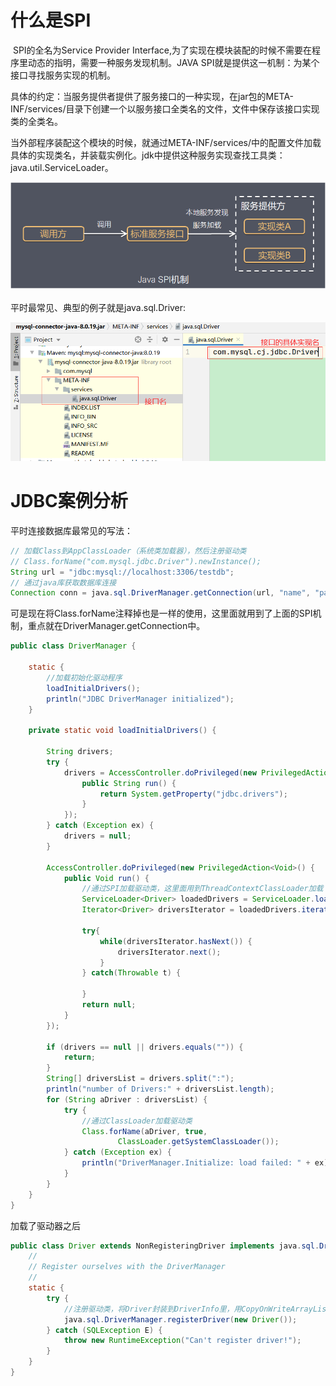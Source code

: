 # 什么是SPI

​	SPI的全名为Service Provider Interface,为了实现在模块装配的时候不需要在程序里动态的指明，需要一种服务发现机制。JAVA SPI就是提供这一机制：为某个接口寻找服务实现的机制。

​	具体的约定：当服务提供者提供了服务接口的一种实现，在jar包的META-INF/services/目录下创建一个以服务接口全类名的文件，文件中保存该接口实现类的全类名。

​	当外部程序装配这个模块的时候，就通过META-INF/services/中的配置文件加载具体的实现类名，并装载实例化。jdk中提供这种服务实现查找工具类：java.util.ServiceLoader。

![](images\SPI.png)

平时最常见、典型的例子就是java.sql.Driver:

![](images\SPI例子.png)

# JDBC案例分析

平时连接数据库最常见的写法：

```java
// 加载Class到AppClassLoader（系统类加载器），然后注册驱动类
// Class.forName("com.mysql.jdbc.Driver").newInstance(); 
String url = "jdbc:mysql://localhost:3306/testdb";    
// 通过java库获取数据库连接
Connection conn = java.sql.DriverManager.getConnection(url, "name", "password");
```

可是现在将Class.forName注释掉也是一样的使用，这里面就用到了上面的SPI机制，重点就在DriverManager.getConnection中。

```java
public class DriverManager {
    
    static {
        //加载初始化驱动程序
        loadInitialDrivers();
        println("JDBC DriverManager initialized");
    }

    private static void loadInitialDrivers() {
            
        String drivers;
        try {
            drivers = AccessController.doPrivileged(new PrivilegedAction<String>() {
                public String run() {
                    return System.getProperty("jdbc.drivers");
                }
            });
        } catch (Exception ex) {
            drivers = null;
        }

        AccessController.doPrivileged(new PrivilegedAction<Void>() {
            public Void run() {
				//通过SPI加载驱动类，这里面用到ThreadContextClassLoader加载
                ServiceLoader<Driver> loadedDrivers = ServiceLoader.load(Driver.class);
                Iterator<Driver> driversIterator = loadedDrivers.iterator();
                
                try{
                    while(driversIterator.hasNext()) {
                        driversIterator.next();
                    }
                } catch(Throwable t) {

                }
                return null;
            }
        });

        if (drivers == null || drivers.equals("")) {
            return;
        }
        String[] driversList = drivers.split(":");
        println("number of Drivers:" + driversList.length);
        for (String aDriver : driversList) {
            try {
                //通过ClassLoader加载驱动类
                Class.forName(aDriver, true,
                        ClassLoader.getSystemClassLoader());
            } catch (Exception ex) {
                println("DriverManager.Initialize: load failed: " + ex);
            }
        }
    }
}
```

加载了驱动器之后

```java
public class Driver extends NonRegisteringDriver implements java.sql.Driver {
    //
    // Register ourselves with the DriverManager
    //
    static {
        try {
            //注册驱动类，将Driver封装到DriverInfo里，用CopyOnWriteArrayList集合来保存
            java.sql.DriverManager.registerDriver(new Driver());
        } catch (SQLException E) {
            throw new RuntimeException("Can't register driver!");
        }
    }
}
```

